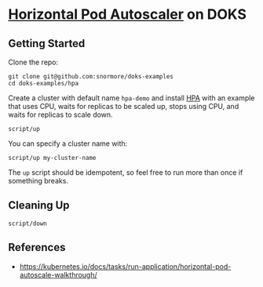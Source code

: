 # [Horizontal Pod Autoscaler](https://kubernetes.io/docs/tasks/run-application/horizontal-pod-autoscale/) on DOKS

## Getting Started

Clone the repo:
```
git clone git@github.com:snormore/doks-examples
cd doks-examples/hpa
```

Create a cluster with default name `hpa-demo` and install [HPA](https://kubernetes.io/docs/tasks/run-application/horizontal-pod-autoscale/) with an example that uses CPU, waits for replicas to be scaled up, stops using CPU, and waits for replicas to scale down.
```
script/up
```

You can specify a cluster name with:
```
script/up my-cluster-name
```

The `up` script should be idempotent, so feel free to run more than once if something breaks.

## Cleaning Up

```
script/down
```

## References

 - https://kubernetes.io/docs/tasks/run-application/horizontal-pod-autoscale-walkthrough/
